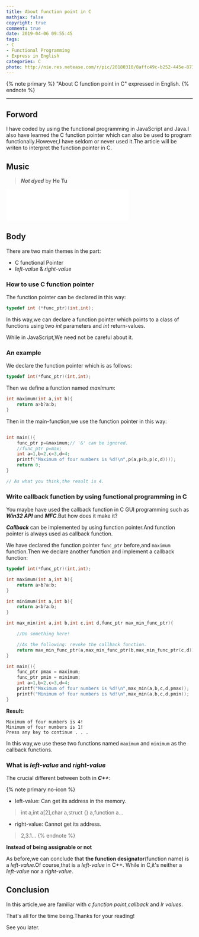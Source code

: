 ```yaml
---
title: About function point in C
mathjax: false
copyright: true
comment: true
date: 2019-04-06 09:55:45
tags:
- C
- Functional Programming
- Express in English
categories: C
photo: http://nie.res.netease.com/r/pic/20180310/8affc49c-b252-445e-8715-eb922cae6fb1.jpg
---
```


{% note primary %}
"About C function point in C" expressed in English.
{% endnote %}

<!-- more -->

---


## Forword

I have coded by using the functional programming in JavaScript and Java.I also have learned the C function pointer which can also be used to program functionally.However,I have seldom or never used it.The article will be writen to interpret the function pointer in C.

## Music

> ***Not dyed*** by **He Tu**

<iframe frameborder="no" border="0" marginwidth="0" marginheight="0" width=330 height=86 src="//music.163.com/outchain/player?type=2&id=533181327&auto=1&height=66"></iframe>

## Body

There are two main themes in the part:

- C functional Pointer
- *left-value* & *right-value*

### How to use C function pointer

The function pointer can be declared in this way:

```c
typedef int (*func_ptr)(int,int);
```

In this way,we can declare a function pointer which points to a  class of functions using two *int* parameters and *int* return-values.

While in JavaScript,We need not be careful about it.

<!-- In the underlying architecture,the reason why a function pointer can only point to a class functions which have the same parameters and return-value is that  -->

### An example

We declare the function pointer which is as follows:

```c
typedef int(*func_ptr)(int,int);
```


Then we define a function named *maximum*:

```c
int maximum(int a,int b){
    return a>b?a:b;
}
```

Then in the main-function,we use the function pointer in this way:

```c

int main(){
    func_ptr p=&maximum;// '&' can be ignored.
    //func_ptr p=max;
    int a=1,b=2,c=3,d=4;
    printf("Maximum of four numbers is %d!\n",p(a,p(b,p(c,d))));
    return 0;
}

// As what you think,the result is 4.

```

### Write callback function by using functional programming in C

You maybe have used the callback function in C GUI programming such as ***Win32 API*** and ***MFC***.But how does it make it? 

***Callback*** can be implemented by using function pointer.And function pointer is always used as callback function.

We have declared the function pointer `func_ptr` before,and `maximum` function.Then we declare another function and implement a callback function:

```c
typedef int(*func_ptr)(int,int);

int maximum(int a,int b){
    return a>b?a:b;
}

int minimum(int a,int b){
    return a<b?a:b;
}

int max_min(int a,int b,int c,int d,func_ptr max_min_func_ptr){

    //Do something here!

    //As the following: revoke the callback function.
    return max_min_func_ptr(a,max_min_func_ptr(b,max_min_func_ptr(c,d)));
}

int main(){
    func_ptr pmax = maximum;
    func_ptr pmin = minimum;
    int a=1,b=2,c=3,d=4;
    printf("Maximum of four numbers is %d!\n",max_min(a,b,c,d,pmax));
    printf("Minimum of four numbers is %d!\n",max_min(a,b,c,d,pmin));
}

```

**Result:**
```dos
Maximum of four numbers is 4!
Minimum of four numbers is 1!
Press any key to continue . . .
```

In this way,we use these two functions named `maximum` and `minimum` as the callback functions.

### What is *left-value* and *right-value*

The crucial different between both in ***C++***:

{% note primary no-icon %}
- left-value: Can get its address in the memory.
> int a,int a[2],char a,struct {} a,function a...
- right-value: Cannot get its address.
> 2,3.1...
{% endnote %}

**Instead of being assignable or not**

As before,we can conclude that **the function designator**(function name) is a *left-value*.Of course,that is a *left-value* in C++.
While in C,it's neither a *left-value* nor a *right-value*.

## Conclusion

In this article,we are familiar with *c function point*,*callback* and *lr values*.

That's all for the time being.Thanks for your reading!

See you later.